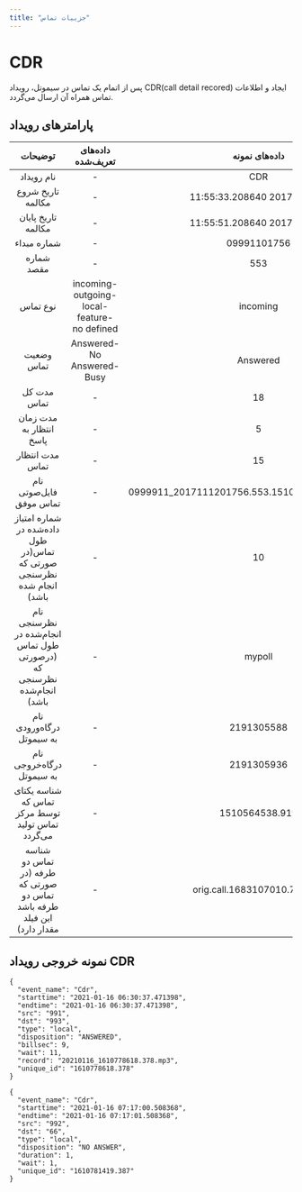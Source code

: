 ```yaml
---
title: "جزییات تماس"
---
```


# CDR

پس از اتمام یک تماس در سیموتل، رویداد CDR(call detail recored) ایجاد و اطلاعات تماس همراه آن ارسال‌ می‌گردد.


## پارامترهای رویداد
<div class="custom-table">

|                                توضیحات                               |                داده‌های تعریف‌شده               |                  داده‌های نمونه                  |    پارامتر‌ها    |
|:--------------------------------------------------------------------:|:---------------------------------------------:|:-----------------------------------------------:|:---------------:|
|                              نام رویداد                              |                       -                       |                       CDR                       |  **event_name** |
|                           تاریخ شروع مکالمه                          |                       -                       |            11:55:33.208640 2017-11-12           |  **start_time** |
|                          تاریخ پایان مکالمه                          |                       -                       |            11:55:51.208640 2017-11-12           |   **end_time**  |
|                              شماره مبداء                             |                       -                       |                   09991101756                   |     **src**     |
|                              شماره مقصد                              |                       -                       |                       553                       |     **dst**     |
|                               نوع تماس                               | incoming- outgoing- local-feature- no defined |                     incoming                    |     **type**    |
|                              وضعیت تماس                              |          Answered- No Answered- Busy          |                     Answered                    | **disposition** |
|                              مدت کل تماس                             |                       -                       |                        18                       |   **duration**  |
|                           مدت زمان انتظار به پاسخ                          |                       -                       |            5           |  **billsec** |
|                            مدت انتظار تماس                           |                       -                       |                        15                       |     **wait**    |
|                        نام فایل‌صوتی تماس موفق                        |                       -                       | 0999911_2017111201756.553.151048mp3.7732.164444 |    **record**   |
| شماره امتیاز داده‌شده در طول تماس(در صورتی که نظر‌سنجی انجام شده باشد) |                       -                       |                        10                       |  **poll_point** |
|  نام نظرسنجی انجام‌شده در طول تماس (درصورتی که نظرسنجی انجام‌شده باشد) |                       -                       |                      mypoll                     |  **poll_lable** |
|          نام درگاه‌ورودی به سیموتل          |         -        |       2191305588       | **entry_point** |
|          نام درگاه‌خروجی به سیموتل          |         -        |       2191305936       | **outgoing_point** |
|            شناسه یکتای تماس که توسط مرکز تماس تولید می‌گردد           |                       -                       |                  1510564538.919                 |  **cuid**  |
|                          شناسه تماس دو طرفه  (در صورتی که تماس دو طرفه باشد این فیلد مقدار دارد)                    |                       -                       |            orig.call.1683107010.780601           |  **originated_call_id** |
</div>


## نمونه خروجی رویداد CDR


```shell
{
  "event_name": "Cdr",
  "starttime": "2021-01-16 06:30:37.471398",
  "endtime": "2021-01-16 06:30:37.471398",
  "src": "991",
  "dst": "993",
  "type": "local",
  "disposition": "ANSWERED",
  "billsec": 9,
  "wait": 11,
  "record": "20210116_1610778618.378.mp3",
  "unique_id": "1610778618.378"
}
```

```shell
{
  "event_name": "Cdr",
  "starttime": "2021-01-16 07:17:00.508368",
  "endtime": "2021-01-16 07:17:01.508368",
  "src": "992",
  "dst": "66",
  "type": "local",
  "disposition": "NO ANSWER",
  "duration": 1,
  "wait": 1,
  "unique_id": "1610781419.387"
}
```